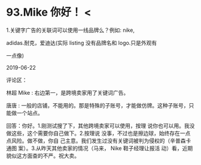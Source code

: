 # 93.Mike 你好！ <

1.关键字广告的关联词可以使用一线品牌么？例如: nike,

adidas.耐克，爱迪达(实际 listing 没有品牌名和 logo.只是外观有

一点像)

2019-06-22

评论区：

林超 Mike : 右边第一，是跨境卖家用了关键词广告。

唐唐 : 一般的店铺，不能用的。那是特殊的子账号，才能做仿牌。这种子账号，只能做一个站点。

回答：你好。1.刚测试搜了下，其他跨境卖家可以使用，按理 说你也可以用。我没做这些，这个需要你自己做下。2.按理说 没事，不过也是擦边球，始终存在一点点风险。做不做，你自 己主意。我们发生过没有关键词被判为侵权的（辛普森卡通图 案）。3.从昨天其他卖家的情况（马来， Nike 鞋子经理让报活 动）看，近期貌似这方面查的不严。祝大卖。